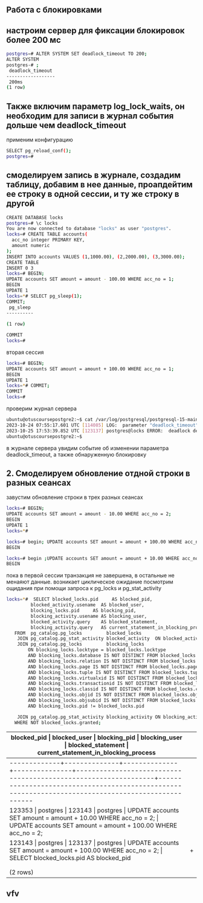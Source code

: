 ## Работа с блокировками
## настроим сервер для фиксации блокировок более 200 мс

```bash
postgres=# ALTER SYSTEM SET deadlock_timeout TO 200;
ALTER SYSTEM
postgres-# ;
 deadlock_timeout 
------------------
 200ms
(1 row)
```
## Также включим параметр log_lock_waits, он необходим для записи в журнал события дольше чем deadlock_timeout
применим конфигурацию

```bash
SELECT pg_reload_conf();
postgres=# 
```
## смоделируем запись в журнале, создадим таблицу, добавим в нее данные, проапдейтим ее строку в одной сессии, и ту же строку в другой
```bash
CREATE DATABASE locks
postgres=# \c locks
You are now connected to database "locks" as user "postgres".
locks=# CREATE TABLE accounts(
  acc_no integer PRIMARY KEY,
  amount numeric
);
INSERT INTO accounts VALUES (1,1000.00), (2,2000.00), (3,3000.00);
CREATE TABLE
INSERT 0 3
locks=# BEGIN;
UPDATE accounts SET amount = amount - 100.00 WHERE acc_no = 1;
BEGIN
UPDATE 1
locks=*# SELECT pg_sleep(1);
COMMIT;
 pg_sleep 
----------
 
(1 row)

COMMIT
locks=# 
```

вторая сессия

```bash
locks=# BEGIN;
UPDATE accounts SET amount = amount + 100.00 WHERE acc_no = 1;
BEGIN
UPDATE 1
locks=*# COMMIT;
COMMIT
locks=# 
```

проверим журнал сервера
```bash
ubuntu@otuscoursepostgre2:~$ cat /var/log/postgresql/postgresql-15-main.log | grep deadlock
2023-10-24 07:55:17.601 UTC [114085] LOG:  parameter "deadlock_timeout" changed to "200"
2023-10-25 17:53:39.852 UTC [123137] postgres@locks ERROR:  deadlock detected
ubuntu@otuscoursepostgre2:~$ 
```
в журнале сервера увидим событие об изменении параметра deadlock_timeout, а также обнаруженную блокировку

## 2. Смоделируем обновление отдной строки в разных сеансах
завустим обновление строки в трех разных сеансах
```bash
locks=# BEGIN;
UPDATE accounts SET amount = amount - 10.00 WHERE acc_no = 2;
BEGIN
UPDATE 1
locks=*# 

locks=# begin; UPDATE accounts SET amount = amount + 100.00 WHERE acc_no = 2;
BEGIN

locks=# begin ;UPDATE accounts SET amount = amount + 10.00 WHERE acc_no = 2;
BEGIN
```

пока в первой сессии транзакция не завершена, в остальные не менаяют данные. возникает циклическое ожидание
посмотрим ощидания при помощи запроса к pg_locks и pg_stat_activity

```bash
locks=*#  SELECT blocked_locks.pid     AS blocked_pid,
         blocked_activity.usename  AS blocked_user,
         blocking_locks.pid     AS blocking_pid,
         blocking_activity.usename AS blocking_user,
         blocked_activity.query    AS blocked_statement,
         blocking_activity.query   AS current_statement_in_blocking_process
   FROM  pg_catalog.pg_locks         blocked_locks
    JOIN pg_catalog.pg_stat_activity blocked_activity  ON blocked_activity.pid = blocked_locks.pid
    JOIN pg_catalog.pg_locks         blocking_locks 
        ON blocking_locks.locktype = blocked_locks.locktype
        AND blocking_locks.database IS NOT DISTINCT FROM blocked_locks.database
        AND blocking_locks.relation IS NOT DISTINCT FROM blocked_locks.relation
        AND blocking_locks.page IS NOT DISTINCT FROM blocked_locks.page
        AND blocking_locks.tuple IS NOT DISTINCT FROM blocked_locks.tuple
        AND blocking_locks.virtualxid IS NOT DISTINCT FROM blocked_locks.virtualxid
        AND blocking_locks.transactionid IS NOT DISTINCT FROM blocked_locks.transactionid
        AND blocking_locks.classid IS NOT DISTINCT FROM blocked_locks.classid
        AND blocking_locks.objid IS NOT DISTINCT FROM blocked_locks.objid
        AND blocking_locks.objsubid IS NOT DISTINCT FROM blocked_locks.objsubid
        AND blocking_locks.pid != blocked_locks.pid

    JOIN pg_catalog.pg_stat_activity blocking_activity ON blocking_activity.pid = blocking_locks.pid
   WHERE NOT blocked_locks.granted;

```

| blocked_pid \| blocked_user \| blocking_pid \| blocking_user \|                       blocked_statement                        \|                               current_statement_in_blocking_process                             |   |
|-----------------------------------------------------------------------------------------------------------------------------------------------------------------------------------------------------------------------------------|---|
| -------------+--------------+--------------+---------------+----------------------------------------------------------------+---------------------------------------------------------------------------------------------------- |   |
| 123353 \| postgres     \|       123143 \| postgres      \| UPDATE accounts SET amount = amount + 10.00 WHERE acc_no = 2;  \| UPDATE accounts SET amount = amount + 100.00 WHERE acc_no = 2;                                       |   |
| 123143 \| postgres     \|       123137 \| postgres      \| UPDATE accounts SET amount = amount + 100.00 WHERE acc_no = 2; \| SELECT blocked_locks.pid     AS blocked_pid                                                          | + |
|                                                                                                                                                                                                                                   |   |
|                                                                                                                                                                                                                                   |   |
| (2 rows)                                                                                                                                                                                                                          |   |


## vfv

